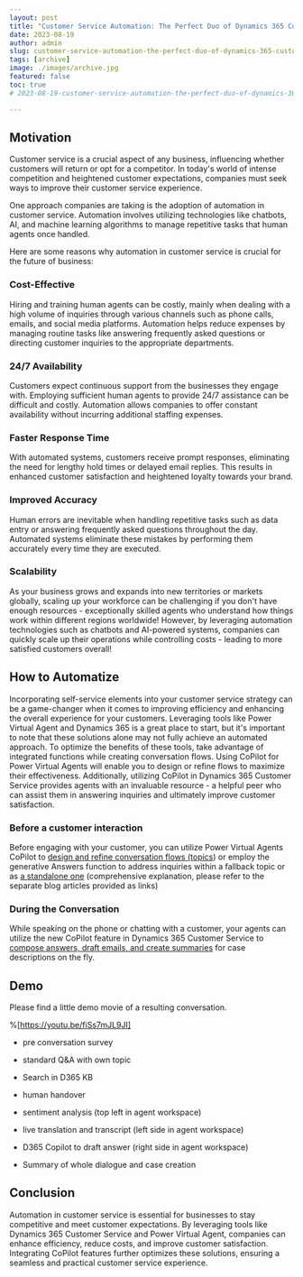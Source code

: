 ```yaml
---
layout: post
title: "Customer Service Automation: The Perfect Duo of Dynamics 365 Customer Service & Power Virtual Agent"
date: 2023-08-19
author: admin
slug: customer-service-automation-the-perfect-duo-of-dynamics-365-customer-service-power-virtual-agent
tags: [archive]
image: ./images/archive.jpg
featured: false
toc: true
# 2023-08-19-customer-service-automation-the-perfect-duo-of-dynamics-365-customer-service-power-virtual-agent

---
```


## Motivation

Customer service is a crucial aspect of any business, influencing whether customers will return or opt for a competitor. In today's world of intense competition and heightened customer expectations, companies must seek ways to improve their customer service experience.

One approach companies are taking is the adoption of automation in customer service. Automation involves utilizing technologies like chatbots, AI, and machine learning algorithms to manage repetitive tasks that human agents once handled.

Here are some reasons why automation in customer service is crucial for the future of business:

### Cost-Effective

Hiring and training human agents can be costly, mainly when dealing with a high volume of inquiries through various channels such as phone calls, emails, and social media platforms. Automation helps reduce expenses by managing routine tasks like answering frequently asked questions or directing customer inquiries to the appropriate departments.

### 24/7 Availability

Customers expect continuous support from the businesses they engage with. Employing sufficient human agents to provide 24/7 assistance can be difficult and costly. Automation allows companies to offer constant availability without incurring additional staffing expenses.

### Faster Response Time

With automated systems, customers receive prompt responses, eliminating the need for lengthy hold times or delayed email replies. This results in enhanced customer satisfaction and heightened loyalty towards your brand.

### Improved Accuracy

Human errors are inevitable when handling repetitive tasks such as data entry or answering frequently asked questions throughout the day. Automated systems eliminate these mistakes by performing them accurately every time they are executed.

### Scalability

As your business grows and expands into new territories or markets globally, scaling up your workforce can be challenging if you don't have enough resources - exceptionally skilled agents who understand how things work within different regions worldwide! However, by leveraging automation technologies such as chatbots and AI-powered systems, companies can quickly scale up their operations while controlling costs - leading to more satisfied customers overall!

## How to Automatize

Incorporating self-service elements into your customer service strategy can be a game-changer when it comes to improving efficiency and enhancing the overall experience for your customers. Leveraging tools like Power Virtual Agent and Dynamics 365 is a great place to start, but it's important to note that these solutions alone may not fully achieve an automated approach. To optimize the benefits of these tools, take advantage of integrated functions while creating conversation flows. Using CoPilot for Power Virtual Agents will enable you to design or refine flows to maximize their effectiveness. Additionally, utilizing CoPilot in Dynamics 365 Customer Service provides agents with an invaluable resource - a helpful peer who can assist them in answering inquiries and ultimately improve customer satisfaction.

### Before a customer interaction

Before engaging with your customer, you can utilize Power Virtual Agents CoPilot to [design and refine conversation flows (topics](https://the.cognitiveservices.ninja/enhancing-customer-support-with-power-virtual-agent-copilot)) or employ the generative Answers function to address inquiries within a fallback topic or as [a standalone one](https://the.cognitiveservices.ninja/generative-answers-with-search-and-summarize-the-content-with-power-virtual-agents) (comprehensive explanation, please refer to the separate blog articles provided as links)

### During the Conversation

While speaking on the phone or chatting with a customer, your agents can utilize the new CoPilot feature in Dynamics 365 Customer Service to [compose answers, draft emails, and create summaries](https://the.cognitiveservices.ninja/enhancing-customer-support-with-dynamics-365-copilot) for case descriptions on the fly.

## Demo

Please find a little demo movie of a resulting conversation.

%[https://youtu.be/fiSs7mJL9JI] 

* pre conversation survey
    
* standard Q&A with own topic
    
* Search in D365 KB
    
* human handover
    
* sentiment analysis (top left in agent workspace)
    
* live translation and transcript (left side in agent workspace)
    
* D365 Copilot to draft answer (right side in agent workspace)
    
* Summary of whole dialogue and case creation
    

## Conclusion

Automation in customer service is essential for businesses to stay competitive and meet customer expectations. By leveraging tools like Dynamics 365 Customer Service and Power Virtual Agent, companies can enhance efficiency, reduce costs, and improve customer satisfaction. Integrating CoPilot features further optimizes these solutions, ensuring a seamless and practical customer service experience.
